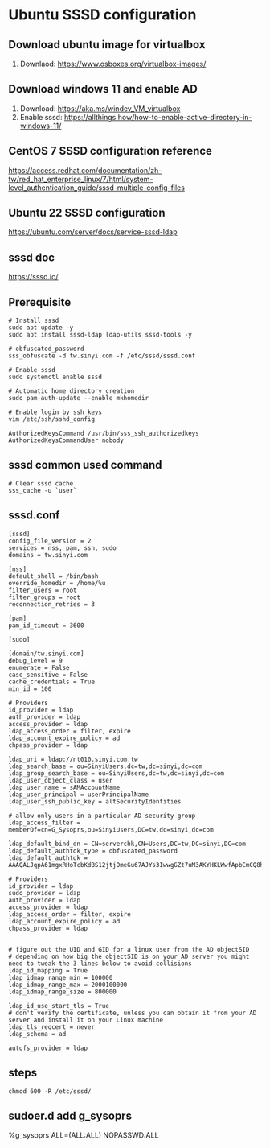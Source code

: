 # Ubuntu SSSD configuration

## Download ubuntu image for virtualbox

1. Downlaod: <https://www.osboxes.org/virtualbox-images/>

## Download windows 11 and enable AD

1. Download: <https://aka.ms/windev_VM_virtualbox>
2. Enable sssd: <https://allthings.how/how-to-enable-active-directory-in-windows-11/>

## CentOS 7 SSSD configuration reference
<https://access.redhat.com/documentation/zh-tw/red_hat_enterprise_linux/7/html/system-level_authentication_guide/sssd-multiple-config-files>

## Ubuntu 22 SSSD configuration
<https://ubuntu.com/server/docs/service-sssd-ldap>

## sssd doc
<https://sssd.io/>

## Prerequisite

```shell
# Install sssd
sudo apt update -y
sudo apt install sssd-ldap ldap-utils sssd-tools -y

# obfuscated_password 
sss_obfuscate -d tw.sinyi.com -f /etc/sssd/sssd.conf

# Enable sssd
sudo systemctl enable sssd

# Automatic home directory creation
sudo pam-auth-update --enable mkhomedir

# Enable login by ssh keys
vim /etc/ssh/sshd_config

AuthorizedKeysCommand /usr/bin/sss_ssh_authorizedkeys
AuthorizedKeysCommandUser nobody
```

## sssd common used command

```shell
# Clear sssd cache
sss_cache -u `user`
```

## sssd.conf

```shell
[sssd]
config_file_version = 2
services = nss, pam, ssh, sudo
domains = tw.sinyi.com

[nss]
default_shell = /bin/bash
override_homedir = /home/%u
filter_users = root
filter_groups = root
reconnection_retries = 3

[pam]
pam_id_timeout = 3600

[sudo]

[domain/tw.sinyi.com]
debug_level = 9
enumerate = False
case_sensitive = False
cache_credentials = True
min_id = 100

# Providers
id_provider = ldap
auth_provider = ldap
access_provider = ldap
ldap_access_order = filter, expire
ldap_account_expire_policy = ad
chpass_provider = ldap

ldap_uri = ldap://nt010.sinyi.com.tw
ldap_search_base = ou=SinyiUsers,dc=tw,dc=sinyi,dc=com
ldap_group_search_base = ou=SinyiUsers,dc=tw,dc=sinyi,dc=com
ldap_user_object_class = user
ldap_user_name = sAMAccountName
ldap_user_principal = userPrincipalName
ldap_user_ssh_public_key = altSecurityIdentities

# allow only users in a particular AD security group
ldap_access_filter = memberOf=cn=G_Sysoprs,ou=SinyiUsers,DC=tw,dc=sinyi,dc=com

ldap_default_bind_dn = CN=serverchk,CN=Users,DC=tw,DC=sinyi,DC=com
ldap_default_authtok_type = obfuscated_password
ldap_default_authtok = AAAQALJqpA61mgxRHoTcbKdBS12jtjOmeGu67AJYs3IwwgGZt7uM3AKYHKLWwfApbCmCQ8hp+17pmgksV//LYv6QMLMAAQID

# Providers
id_provider = ldap
sudo_provider = ldap
auth_provider = ldap
access_provider = ldap
ldap_access_order = filter, expire
ldap_account_expire_policy = ad
chpass_provider = ldap


# figure out the UID and GID for a linux user from the AD objectSID
# depending on how big the objectSID is on your AD server you might need to tweak the 3 lines below to avoid collisions
ldap_id_mapping = True
ldap_idmap_range_min = 100000
ldap_idmap_range_max = 2000100000
ldap_idmap_range_size = 800000

ldap_id_use_start_tls = True
# don't verify the certificate, unless you can obtain it from your AD server and install it on your Linux machine
ldap_tls_reqcert = never
ldap_schema = ad

autofs_provider = ldap
```

## steps

```shell
chmod 600 -R /etc/sssd/
```

##

## sudoer.d add g_sysoprs

%g_sysoprs ALL=(ALL:ALL) NOPASSWD:ALL
